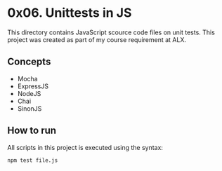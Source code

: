 # 0x06. Unittests in JS
This directory contains JavaScript scource code files on unit tests. This project was created as part of my course requirement at ALX.

## Concepts
* Mocha
* ExpressJS
* NodeJS
* Chai
* SinonJS

## How to run
All scripts in this project is executed using the syntax:

`npm test file.js`
